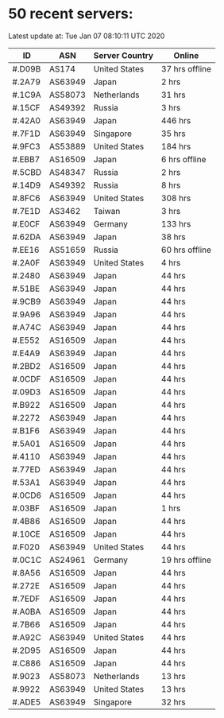 # 50 recent servers:

Latest update at: Tue Jan 07 08:10:11 UTC 2020

| ID | ASN | Server Country | Online |
| -- | --- | -------------- | ------ |
| #.D09B | AS174 | United States | 37 hrs offline |
| #.2A79 | AS63949 | Japan | 2 hrs |
| #.1C9A | AS58073 | Netherlands | 31 hrs |
| #.15CF | AS49392 | Russia | 3 hrs |
| #.42A0 | AS63949 | Japan | 446 hrs |
| #.7F1D | AS63949 | Singapore | 35 hrs |
| #.9FC3 | AS53889 | United States | 184 hrs |
| #.EBB7 | AS16509 | Japan | 6 hrs offline |
| #.5CBD | AS48347 | Russia | 2 hrs |
| #.14D9 | AS49392 | Russia | 8 hrs |
| #.8FC6 | AS63949 | United States | 308 hrs |
| #.7E1D | AS3462 | Taiwan | 3 hrs |
| #.E0CF | AS63949 | Germany | 133 hrs |
| #.62DA | AS63949 | Japan | 38 hrs |
| #.EE16 | AS51659 | Russia | 60 hrs offline |
| #.2A0F | AS63949 | United States | 4 hrs |
| #.2480 | AS63949 | Japan | 44 hrs |
| #.51BE | AS63949 | Japan | 44 hrs |
| #.9CB9 | AS63949 | Japan | 44 hrs |
| #.9A96 | AS63949 | Japan | 44 hrs |
| #.A74C | AS63949 | Japan | 44 hrs |
| #.E552 | AS16509 | Japan | 44 hrs |
| #.E4A9 | AS63949 | Japan | 44 hrs |
| #.2BD2 | AS16509 | Japan | 44 hrs |
| #.0CDF | AS16509 | Japan | 44 hrs |
| #.09D3 | AS16509 | Japan | 44 hrs |
| #.B922 | AS16509 | Japan | 44 hrs |
| #.2272 | AS63949 | Japan | 44 hrs |
| #.B1F6 | AS63949 | Japan | 44 hrs |
| #.5A01 | AS16509 | Japan | 44 hrs |
| #.4110 | AS63949 | Japan | 44 hrs |
| #.77ED | AS63949 | Japan | 44 hrs |
| #.53A1 | AS63949 | Japan | 44 hrs |
| #.0CD6 | AS16509 | Japan | 44 hrs |
| #.03BF | AS16509 | Japan | 1 hrs |
| #.4B86 | AS16509 | Japan | 44 hrs |
| #.10CE | AS16509 | Japan | 44 hrs |
| #.F020 | AS63949 | United States | 44 hrs |
| #.0C1C | AS24961 | Germany | 19 hrs offline |
| #.8A56 | AS16509 | Japan | 44 hrs |
| #.272E | AS16509 | Japan | 44 hrs |
| #.7EDF | AS16509 | Japan | 44 hrs |
| #.A0BA | AS16509 | Japan | 44 hrs |
| #.7B66 | AS16509 | Japan | 44 hrs |
| #.A92C | AS63949 | United States | 44 hrs |
| #.2D95 | AS16509 | Japan | 44 hrs |
| #.C886 | AS16509 | Japan | 44 hrs |
| #.9023 | AS58073 | Netherlands | 13 hrs |
| #.9922 | AS63949 | United States | 13 hrs |
| #.ADE5 | AS63949 | Singapore | 32 hrs |

